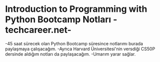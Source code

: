 # Introduction to Programming with Python Bootcamp Notları -techcareer.net-

-45 saat sürecek olan Python Bootcamp süresince notlarımı burada paylaşmaya çalışacağım.
-Ayrıca Harvard Üniversitesi'nin versdiği CS50P dersinde aldığım notları da paylaşacağım.
-Umarım yarar sağlar.
